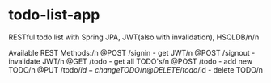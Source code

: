 # todo-list-app
RESTful todo list with Spring JPA, JWT(also with invalidation), HSQLDB/n/n

Available REST Methods:/n
@POST /signin - get JWT/n
@POST /signout - invalidate JWT/n
@GET /todo - get all TODO's/n
@POST /todo - add new TODO/n
@PUT /todo/$id - change TODO/n
@DELETE /todo/$id - delete TODO/n
